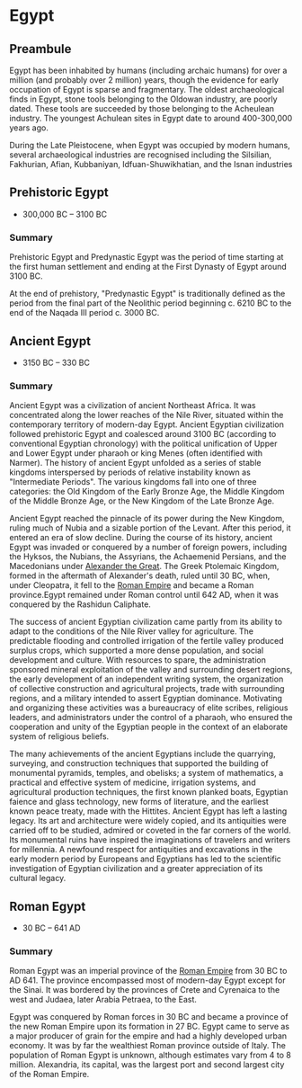 # Egypt

## Preambule

Egypt has been inhabited by humans (including archaic humans) for over a million (and probably over 2 million) years, though the evidence for early occupation of Egypt is sparse and fragmentary. The oldest archaeological finds in Egypt, stone tools belonging to the Oldowan industry, are poorly dated. These tools are succeeded by those belonging to the Acheulean industry. The youngest Achulean sites in Egypt date to around 400-300,000 years ago.

During the Late Pleistocene, when Egypt was occupied by modern humans, several archaeological industries are recognised including the Silsilian, Fakhurian, Afian, Kubbaniyan, Idfuan-Shuwikhatian, and the Isnan industries

## Prehistoric Egypt

- 300,000 BC – 3100 BC

### Summary

Prehistoric Egypt and Predynastic Egypt was the period of time starting at the first human settlement and ending at the First Dynasty of Egypt around 3100 BC.

At the end of prehistory, "Predynastic Egypt" is traditionally defined as the period from the final part of the Neolithic period beginning c. 6210 BC to the end of the Naqada III period c. 3000 BC.

## Ancient Egypt

- 3150 BC – 330 BC

### Summary

Ancient Egypt was a civilization of ancient Northeast Africa. It was concentrated along the lower reaches of the Nile River, situated within the contemporary territory of modern-day Egypt. Ancient Egyptian civilization followed prehistoric Egypt and coalesced around 3100 BC (according to conventional Egyptian chronology) with the political unification of Upper and Lower Egypt under pharaoh or king Menes (often identified with Narmer). The history of ancient Egypt unfolded as a series of stable kingdoms interspersed by periods of relative instability known as "Intermediate Periods". The various kingdoms fall into one of three categories: the Old Kingdom of the Early Bronze Age, the Middle Kingdom of the Middle Bronze Age, or the New Kingdom of the Late Bronze Age.

Ancient Egypt reached the pinnacle of its power during the New Kingdom, ruling much of Nubia and a sizable portion of the Levant. After this period, it entered an era of slow decline. During the course of its history, ancient Egypt was invaded or conquered by a number of foreign powers, including the Hyksos, the Nubians, the Assyrians, the Achaemenid Persians, and the Macedonians under [Alexander the Great](alexandre_o_grande). The Greek Ptolemaic Kingdom, formed in the aftermath of Alexander's death, ruled until 30 BC, when, under Cleopatra, it fell to the [Roman Empire](imperioromano) and became a Roman province.Egypt remained under Roman control until 642 AD, when it was conquered by the Rashidun Caliphate.

The success of ancient Egyptian civilization came partly from its ability to adapt to the conditions of the Nile River valley for agriculture. The predictable flooding and controlled irrigation of the fertile valley produced surplus crops, which supported a more dense population, and social development and culture. With resources to spare, the administration sponsored mineral exploitation of the valley and surrounding desert regions, the early development of an independent writing system, the organization of collective construction and agricultural projects, trade with surrounding regions, and a military intended to assert Egyptian dominance. Motivating and organizing these activities was a bureaucracy of elite scribes, religious leaders, and administrators under the control of a pharaoh, who ensured the cooperation and unity of the Egyptian people in the context of an elaborate system of religious beliefs.

The many achievements of the ancient Egyptians include the quarrying, surveying, and construction techniques that supported the building of monumental pyramids, temples, and obelisks; a system of mathematics, a practical and effective system of medicine, irrigation systems, and agricultural production techniques, the first known planked boats, Egyptian faience and glass technology, new forms of literature, and the earliest known peace treaty, made with the Hittites. Ancient Egypt has left a lasting legacy. Its art and architecture were widely copied, and its antiquities were carried off to be studied, admired or coveted in the far corners of the world. Its monumental ruins have inspired the imaginations of travelers and writers for millennia. A newfound respect for antiquities and excavations in the early modern period by Europeans and Egyptians has led to the scientific investigation of Egyptian civilization and a greater appreciation of its cultural legacy.

## Roman Egypt

- 30 BC – 641 AD

### Summary

Roman Egypt was an imperial province of the [Roman Empire](imperioromano) from 30 BC to AD 641. The province encompassed most of modern-day Egypt except for the Sinai. It was bordered by the provinces of Crete and Cyrenaica to the west and Judaea, later Arabia Petraea, to the East.

Egypt was conquered by Roman forces in 30 BC and became a province of the new Roman Empire upon its formation in 27 BC. Egypt came to serve as a major producer of grain for the empire and had a highly developed urban economy. It was by far the wealthiest Roman province outside of Italy. The population of Roman Egypt is unknown, although estimates vary from 4 to 8 million. Alexandria, its capital, was the largest port and second largest city of the Roman Empire.
